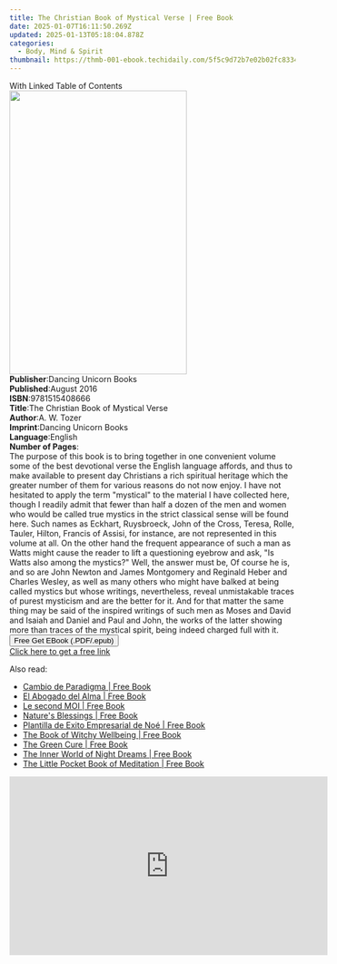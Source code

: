 ```yaml
---
title: The Christian Book of Mystical Verse | Free Book
date: 2025-01-07T16:11:50.269Z
updated: 2025-01-13T05:18:04.878Z
categories:
  - Body, Mind & Spirit
thumbnail: https://thmb-001-ebook.techidaily.com/5f5c9d72b7e02b02fc8334e2c75f3da6c9155b5dd7c9cbbff8029a5d3843aebb.jpg
---
```

<main id="book-container">
  <div class="flex flex-col">
    <div class="book-brief flex-1 py-6 px-4 sm:p-6 md:py-10 md:px-8">
      <!-- brief-->
      <div class="book-brief-main">With Linked Table of Contents</div>
    </div>
    <div
      class="book-meta-info flex-1 grid gap-4 col-start-1 col-end-3 row-start-1 sm:mb-6 sm:grid-cols-4 lg:gap-6 lg:col-start-2 lg:row-end-6 lg:row-span-6 lg:mb-0"
    >
      <div
        class="book-meta-info-left place-content-center mt-4 p-4 text-sm leading-6 col-start-2 col-span-2 dark:text-slate-400"
      >
        <img
          class="w-full h-500 object-cover rounded-lg sm:h-255 sm:col-span-2 lg:col-span-full"
          src="https://img-001-ebook.techidaily.com/eb55dc1d4679614a1c0cad1738037751f34d737dd4a08da81457a1d4ab8086eb.jpg"
          alt=""
          width="312"
          height="500"
        />
      </div>
      <div
        class="book-meta-info-right mt-2 col-start-1 row-start-2 col-span-3 self-center"
      >
        <!-- meta data  -->
        <div class="flex flex-col px-4 md:px-8">
          <div class="flex-1">
            <strong>Publisher</strong>:<span class="px-2"
              >Dancing Unicorn Books</span
            >
          </div>
          <div class="flex-1">
            <strong>Published</strong>:<span class="px-2">August 2016</span>
          </div>
          <div class="flex-1">
            <strong>ISBN</strong>:<span class="px-2">9781515408666</span>
          </div>
          <div class="flex-1">
            <strong>Title</strong>:<span class="px-2"
              >The Christian Book of Mystical Verse</span
            >
          </div>
          <div class="flex-1">
            <strong>Author</strong>:<span class="px-2">A. W. Tozer</span>
          </div>
          <div class="flex-1">
            <strong>Imprint</strong>:<span class="px-2"
              >Dancing Unicorn Books</span
            >
          </div>
          <div class="flex-1">
            <strong>Language</strong>:<span class="px-2">English</span>
          </div>
          <div class="flex-1">
            <strong>Number of Pages</strong>:<span class="px-2"></span>
          </div>
        </div>
      </div>
    </div>
    <div class="book-description flex-1 py-6 px-4 sm:p-6 md:py-10 md:px-8">
      <div class="book-description-main">
        <div accordion-content="" id="description">
          The purpose of this book is to bring together in one convenient volume
          some of the best devotional verse the English language affords, and
          thus to make available to present day Christians a rich spiritual
          heritage which the greater number of them for various reasons do not
          now enjoy. I have not hesitated to apply the term "mystical" to the
          material I have collected here, though I readily admit that fewer than
          half a dozen of the men and women who would be called true mystics in
          the strict classical sense will be found here. Such names as Eckhart,
          Ruysbroeck, John of the Cross, Teresa, Rolle, Tauler, Hilton, Francis
          of Assisi, for instance, are not represented in this volume at all. On
          the other hand the frequent appearance of such a man as Watts might
          cause the reader to lift a questioning eyebrow and ask, "Is Watts also
          among the mystics?" Well, the answer must be, Of course he is, and so
          are John Newton and James Montgomery and Reginald Heber and Charles
          Wesley, as well as many others who might have balked at being called
          mystics but whose writings, nevertheless, reveal unmistakable traces
          of purest mysticism and are the better for it. And for that matter the
          same thing may be said of the inspired writings of such men as Moses
          and David and Isaiah and Daniel and Paul and John, the works of the
          latter showing more than traces of the mystical spirit, being indeed
          charged full with it.
        </div>
        <div class="accordion-fader"></div>
      </div>
    </div>
    <div class="book-excerpts flex-1 py-6 px-4 sm:p-6 md:py-10 md:px-8"></div>
    <div
      class="book-about-author flex-1 py-6 px-4 sm:p-6 md:py-10 md:px-8"
    ></div>
    <div class="book-free-get flex-1 py-6 px-4 sm:p-6 md:py-10 md:px-8">
      <button
        id="btn-free-get"
        class="bg-blue-500 hover:bg-blue-700 text-white font-bold py-2 px-4 rounded"
      >
        Free Get EBook (.PDF/.epub)
      </button>
      <div id="countdown-display" class="px-2 text-lg mt-2"></div>
      <a
        id="free-link"
        class="hidden bg-blue-500 hover:bg-blue-700 text-white font-bold py-2 px-4 rounded"
        href="https://www.ebooks.com/en-us/book/2670432/the-christian-book-of-mystical-verse/a-w-tozer/"
        target="_blank"
        >Click here to get a free link</a
      >
    </div>
    <script>
      let countdownTime = 0;
      let countdownInterval = null;
      document
        .getElementById('btn-free-get')
        .addEventListener('click', startCountdown);
      function startCountdown() {
        countdownTime = new Date().getTime() + 60000 * 3;
        countdownInterval = setInterval(updateCountdown, 1000);
        document.getElementById('btn-free-get').disabled = true;
        document
          .getElementById('btn-free-get')
          .classList.add('bg-gray-500', 'cursor-not-allowed');
      }
      function updateCountdown() {
        let currentTime = new Date().getTime();
        let timeLeft = countdownTime - currentTime;
        let secondsLeft = Math.floor(timeLeft / 1000);
        document.getElementById('countdown-display').innerHTML =
          `Remaining time: ${secondsLeft} seconds.`;
        if (secondsLeft <= 0) {
          clearInterval(countdownInterval);
          document.getElementById('btn-free-get').classList.add('hidden');
          document.getElementById('free-link').classList.remove('hidden');
          document.getElementById('countdown-display').innerHTML = '';
        }
      }
    </script>
  </div>
</main>

<ins class="adsbygoogle"
      style="display:block"
      data-ad-client="ca-pub-7571918770474297"
      data-ad-slot="8358498916"
      data-ad-format="auto"
      data-full-width-responsive="true"></ins>
    

<span class="atpl-alsoreadstyle">Also read:</span>
<div><ul>
<li><a href="https://novels-ebooks.techidaily.com/210935177-9781667457932-cambio-de-paradigma/"><u>Cambio de Paradigma | Free Book</u></a></li>
<li><a href="https://novels-ebooks.techidaily.com/210935105-9781667457345-el-abogado-del-alma/"><u>El Abogado del Alma | Free Book</u></a></li>
<li><a href="https://novels-ebooks.techidaily.com/210935168-9781667457734-le-second-moi/"><u>Le second MOI | Free Book</u></a></li>
<li><a href="https://novels-ebooks.techidaily.com/210934987-9781800651807-natures-blessings/"><u>Nature's Blessings | Free Book</u></a></li>
<li><a href="https://novels-ebooks.techidaily.com/210935116-9781667458465-plantilla-de-exito-empresarial-de-noe/"><u>Plantilla de Exito Empresarial de Noé | Free Book</u></a></li>
<li><a href="https://novels-ebooks.techidaily.com/210934989-9781800650701-the-book-of-witchy-wellbeing/"><u>The Book of Witchy Wellbeing | Free Book</u></a></li>
<li><a href="https://novels-ebooks.techidaily.com/210934986-9781782497530-the-green-cure/"><u>The Green Cure | Free Book</u></a></li>
<li><a href="https://novels-ebooks.techidaily.com/210935013-9781782499084-the-inner-world-of-night-dreams/"><u>The Inner World of Night Dreams | Free Book</u></a></li>
<li><a href="https://novels-ebooks.techidaily.com/210934994-9781782495215-the-little-pocket-book-of-meditation/"><u>The Little Pocket Book of Meditation | Free Book</u></a></li>
</ul></div>

<!-- affiliate ads begin -->
<iframe width="560" height="315" src="https://www.youtube.com/embed/YZma8PBO0D8?si=9-qQgGVTuChYd27a" title="YouTube video player" frameborder="0" allow="accelerometer; autoplay; clipboard-write; encrypted-media; gyroscope; picture-in-picture; web-share" referrerpolicy="strict-origin-when-cross-origin" allowfullscreen></iframe>
<!-- affiliate ads end -->

